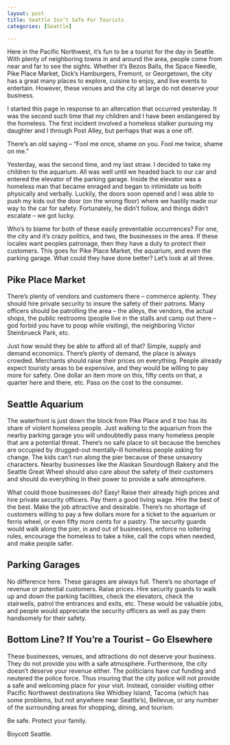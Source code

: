 ```yaml
---
layout: post
title: Seattle Isn’t Safe For Tourists
categories: [Seattle]

---
```


Here in the Pacific Northwest, it’s fun to be a tourist for the day in Seattle. With plenty of neighboring towns in and around the area, people come from near and far to see the sights. Whether it’s Bezos Balls, the Space Needle, Pike Place Market, Dick’s Hamburgers, Fremont, or Georgetown, the city has a great many places to explore, cuisine to enjoy, and live events to entertain. However, these venues and the city at large do not deserve your business.

I started this page in response to an altercation that occurred yesterday. It was the second such time that my children and I have been endangered by the homeless. The first incident involved a homeless stalker pursuing my daughter and I through Post Alley, but perhaps that was a one off.
<!--more-->

There’s an old saying – “Fool me once, shame on you. Fool me twice, shame on me.”

Yesterday, was the second time, and my last straw. I decided to take my children to the aquarium. All was well until we headed back to our car and entered the elevator of the parking garage. Inside the elevator was a homeless man that became enraged and began to intimidate us both physically and verbally. Luckily, the doors soon opened and I was able to push my kids out the door (on the wrong floor) where we hastily made our way to the car for safety. Fortunately, he didn’t follow, and things didn’t escalate – we got lucky.

Who’s to blame for both of these easily preventable occurrences? For one, the city and it’s crazy politics, and two, the businesses in the area. If these locales want peoples patronage, then they have a duty to protect their customers. This goes for Pike Place Market, the aquarium, and even the parking garage. What could they have done better? Let’s look at all three.

## Pike Place Market
There’s plenty of vendors and customers there – commerce aplenty. They should hire private security to insure the safety of their patrons. Many officers should be patrolling the area – the alleys, the vendors, the actual shops, the public restrooms (people live in the stalls and camp out there – god forbid you have to poop while visiting), the neighboring Victor Steinbrueck Park, etc.

Just how would they be able to afford all of that? Simple, supply and demand economics. There’s plenty of demand, the place is always crowded. Merchants should raise their prices on everything. People already expect touristy areas to be expensive, and they would be willing to pay more for safety. One dollar an item more on this, fifty cents on that, a quarter here and there, etc. Pass on the cost to the consumer.

## Seattle Aquarium
The waterfront is just down the block from Pike Place and it too has its share of violent homeless people. Just walking to the aquarium from the nearby parking garage you will undoubtedly pass many homeless people that are a potential threat. There’s no safe place to sit because the benches are occupied by drugged-out mentally-ill homeless people asking for change. The kids can’t run along the pier because of these unsavory characters. Nearby businesses like the Alaskan Sourdough Bakery and the Seattle Great Wheel should also care about the safety of their customers and should do everything in their power to provide a safe atmosphere.

What could those businesses do? Easy! Raise their already high prices and hire private security officers. Pay them a good living wage. Hire the best of the best. Make the job attractive and desirable. There’s no shortage of customers willing to pay a few dollars more for a ticket to the aquarium or ferris wheel, or even fifty more cents for a pastry. The security guards would walk along the pier, in and out of businesses, enforce no loitering rules, encourage the homeless to take a hike, call the cops when needed, and make people safer.

## Parking Garages
No difference here. These garages are always full. There’s no shortage of revenue or potential customers. Raise prices. Hire security guards to walk up and down the parking facilities, check the elevators, check the stairwells, patrol the entrances and exits, etc. These would be valuable jobs, and people would appreciate the security officers as well as pay them handsomely for their safety.

## Bottom Line? If You’re a Tourist – Go Elsewhere
These businesses, venues, and attractions do not deserve your business. They do not provide you with a safe atmosphere. Furthermore, the city doesn’t deserve your revenue either. The politicians have cut funding and neutered the police force. Thus insuring that the city police will not provide a safe and welcoming place for your visit. Instead, consider visiting other Pacific Northwest destinations like Whidbey Island, Tacoma (which has some problems, but not anywhere near Seattle’s), Bellevue, or any number of the surrounding areas for shopping, dining, and tourism.

Be safe. Protect your family.

Boycott Seattle.
